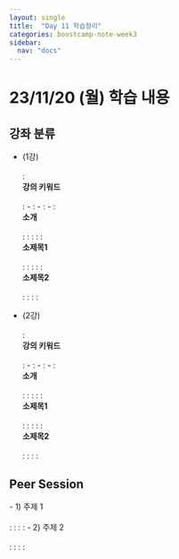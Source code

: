 ```yaml
---
layout: single
title:  "Day 11 학습정리"
categories: boostcamp-note-week3
sidebar:
  nav: "docs"
---
```


# 23/11/20 (월) 학습 내용

<h2>강좌 분류</h2>

- (1강)<br><br>
: <br><b>강의 키워드</b><br><br>
: - 
: - 
: - 
: <br><b>소개</b><br><br>
: :
: : 
: <br><b>소제목1</b><br><br>
: :
: : 
: <br><b>소제목2</b><br><br>
: :
: :

- (2강)<br><br>
: <br><b>강의 키워드</b><br><br>
: - 
: - 
: - 
: <br><b>소개</b><br><br>
: :
: : 
: <br><b>소제목1</b><br><br>
: :
: : 
: <br><b>소제목2</b><br><br>
: :
: : 




<h2>Peer Session</h2>
- 1) 주제 1<br><br>
: : 
: : 
- 2) 주제 2<br><br>
: : 
: : 